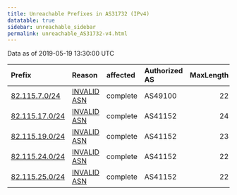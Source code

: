 ```yaml
---
title: Unreachable Prefixes in AS31732 (IPv4)
datatable: true
sidebar: unreachable_sidebar
permalink: unreachable_AS31732-v4.html
---
```


Data as of 2019-05-19 13:30:00 UTC


<div class="datatable-begin"></div>

| Prefix                                                 | Reason                                                                                                | affected   | Authorized AS   |   MaxLength | Anchor                                         |   unreachable /24s |
|:-------------------------------------------------------|:------------------------------------------------------------------------------------------------------|:-----------|:----------------|------------:|:-----------------------------------------------|-------------------:|
| [82.115.7.0/24](https://stat.ripe.net/82.115.7.0/24)   | [INVALID ASN](https://rpki-validator.ripe.net/announcement-preview?asn=AS31732&prefix=82.115.7.0/24)  | complete   | AS49100         |          22 | [RIPE](unreachable_RIPE_NCC_RPKI_Root-v4.html) |                  1 |
| [82.115.17.0/24](https://stat.ripe.net/82.115.17.0/24) | [INVALID ASN](https://rpki-validator.ripe.net/announcement-preview?asn=AS31732&prefix=82.115.17.0/24) | complete   | AS41152         |          24 | [RIPE](unreachable_RIPE_NCC_RPKI_Root-v4.html) |                  1 |
| [82.115.19.0/24](https://stat.ripe.net/82.115.19.0/24) | [INVALID ASN](https://rpki-validator.ripe.net/announcement-preview?asn=AS31732&prefix=82.115.19.0/24) | complete   | AS41152         |          23 | [RIPE](unreachable_RIPE_NCC_RPKI_Root-v4.html) |                  1 |
| [82.115.24.0/24](https://stat.ripe.net/82.115.24.0/24) | [INVALID ASN](https://rpki-validator.ripe.net/announcement-preview?asn=AS31732&prefix=82.115.24.0/24) | complete   | AS41152         |          22 | [RIPE](unreachable_RIPE_NCC_RPKI_Root-v4.html) |                  1 |
| [82.115.25.0/24](https://stat.ripe.net/82.115.25.0/24) | [INVALID ASN](https://rpki-validator.ripe.net/announcement-preview?asn=AS31732&prefix=82.115.25.0/24) | complete   | AS41152         |          22 | [RIPE](unreachable_RIPE_NCC_RPKI_Root-v4.html) |                  1 |

<div class="datatable-end"></div>